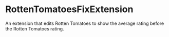 # RottenTomatoesFixExtension
An extension that edits Rotten Tomatoes to show the average rating before the Rotten Tomatoes rating.

